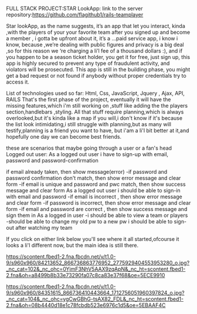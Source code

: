 FULL STACK PROJECT:STAR LookApp:                                                   link to the server repository:https://github.com/flagithub1/rails-teamplayer

Star lookApp, as the name  suggests, it’s an app that let you interact, kinda ,with  the players of your your favorite team  after you signed up and become a member , i gotta be upfront about it, it’s a ...paid service app,  i know i know, because ,we’re dealing with public figures and privacy is a big deal ,so for this reason  we ‘re charging  a li’l fee of a thousand dollars :), and if you happen to be a season ticket holder, you get it  for free, just sign up, this app is highly secured to prevent any type of fraudulent activity, and violators will be prosecuted. This app is still in the building phase, you might get a bad request or not found if anybody without proper credentials try to access it.

List of technologies used so far:
Html, Css, JavaScript,  Jquery ,  Ajax, API, RAILS
That's the first phase of the project, eventually it will have the missing features,which i'm still working on ,stuff like adding the the players section,handlebars ,styling.
All that stuff require planning,which is always overlooked,but it's kinda like a map if you will,i don't know if it's because the list look intimidating,i still struggle with planning,but as many will testify,planning is a friend you want to have, but i'am a li'l bit better at it,and hopefully one day we can become best friends.

these are scenarios  that maybe going through a user or a fan's head
Logged out user:
As a logged out user i have to sign-up with email, password and password-confirmation

if email already taken, then show message(error)
-if password and password confirmation don't match, then show error message and clear form
-if email is unique and password and pwc match, then show success message and clear form
As a logged out user i should be able to sign-in with email and password
-if email is incorrect , then show error message and clear form
-if password is incorrect, then show error message and clear form
-if email and password are correct , then show success message and sign them in
As a logged in user
-i should be able to view  a team or players
-should be able to change my old pw to a new pw
i should be able to sign-out after watching my team

If you click on either link  below you'll see where it all started,ofcourse it looks a li'l different now, but the main idea is still there.

https://scontent.fbed1-2.fna.fbcdn.net/v/t1.0-9/s960x960/84213652_866736863776952_2775929404553953280_o.jpg?_nc_cat=102&_nc_ohc=0YjmF3NhV5AAX9zqApN&_nc_ht=scontent.fbed1-2.fna&oh=a8499b8b33e73290fa07c8ca83e37f68&oe=5ECE9910

https://scontent.fbed1-2.fna.fbcdn.net/v/t1.0-9/s960x960/84351615_866736410443664_1712756051960397824_o.jpg?_nc_cat=104&_nc_ohc=ygCwGBhG-tsAX82_FDL&_nc_ht=scontent.fbed1-2.fna&oh=08b4440d18e1c78fcbdb523e6976c1d5&oe=5EBAAF4C
